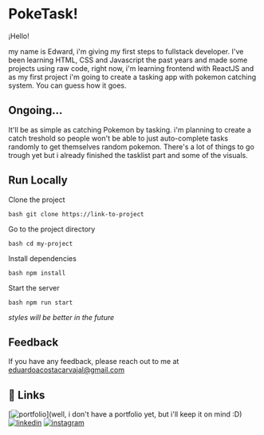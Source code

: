 # PokeTask!

¡Hello!

my name is Edward, i'm giving my first steps to fullstack developer. I've been learning HTML, CSS and Javascript the past years and made some projects using raw code, right now, i'm learning frontend with
ReactJS and as my first project i'm going to create a tasking app with pokemon catching system. 
You can guess how it goes.


## Ongoing...

It'll be as simple as catching Pokemon by tasking. i'm planning to create a catch treshold so people 
won't be able to just auto-complete tasks randomly to get themselves random pokemon. There's a lot of things
to go trough yet but i already finished the tasklist part and some of the visuals.

## Run Locally

Clone the project

``` bash git clone https://link-to-project ```

Go to the project directory

``` bash cd my-project ```

Install dependencies

``` bash npm install ```

Start the server

``` bash npm run start ```

*styles will be better in the future*

## Feedback

If you have any feedback, please reach out to me at eduardoacostacarvajal@gmail.com

## 🔗 Links

[![portfolio](https://img.shields.io/badge/my_portfolio-000?style=for-the-badge&logo=ko-fi&logoColor=white)](well, i don't have a portfolio yet, but i'll keep it on mind :D)
[![linkedin](https://img.shields.io/badge/linkedin-0A66C2?style=for-the-badge&logo=linkedin&logoColor=white)](https://www.linkedin.com/in/eduardo-acosta-4ba506197/)
[![instagram](https://img.shields.io/badge/Instagram-E4405F?style=for-the-badge&logo=instagram&logoColor=white)]((https://www.instagram.com/kyureus_/))
